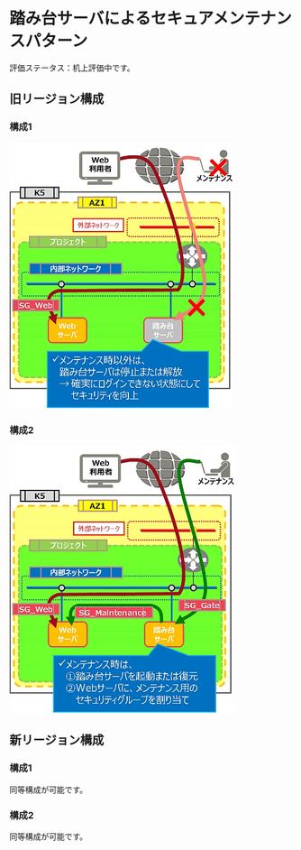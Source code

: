 # 踏み台サーバによるセキュアメンテナンスパターン

評価ステータス：机上評価中です。



## 旧リージョン構成

### 構成1

![32-1](images/32-1.jpg)



### 構成2

![32-2](images/32-2.jpg)



## 新リージョン構成

### 構成1

同等構成が可能です。



### 構成2

同等構成が可能です。